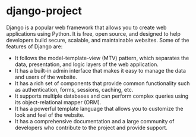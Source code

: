 # django-project
Django is a popular web framework that allows you to create web applications using Python. It is free, open source, and designed to help developers build secure, scalable, and maintainable websites. Some of the features of Django are:

- It follows the model-template-view (MTV) pattern, which separates the data, presentation, and logic layers of the web application.
- It has a built-in admin interface that makes it easy to manage the data and users of the website.
- It has a rich set of components that provide common functionality such as authentication, forms, sessions, caching, etc.
- It supports multiple databases and can perform complex queries using its object-relational mapper (ORM).
- It has a powerful template language that allows you to customize the look and feel of the website.
- It has a comprehensive documentation and a large community of developers who contribute to the project and provide support.

